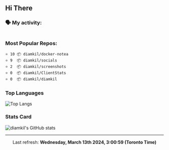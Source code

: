 ## Hi There

### 🗣 My activity:

```

```

### Most Popular Repos:

```
⭐️ 10 📦 diamkil/docker-notea
⭐️ 9  📦 diamkil/socials
⭐️ 2  📦 diamkil/screenshots
⭐️ 0  📦 diamkil/ClientStats
⭐️ 0  📦 diamkil/diamkil
```

### Top Languages

![Top Langs](https://github-readme-stats.vercel.app/api/top-langs/?username=diamkil&layout=compact&langs_count=10)

### Stats Card

![diamkil's GitHub stats](https://github-readme-stats.vercel.app/api?username=diamkil&count_private=true&show_icons=true)

---

<p align="center">
  Last refresh: 
  <b>Wednesday, March 13th 2024, 3:00:59 (Toronto Time)</b>
</p>

